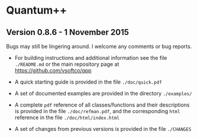 # Quantum++ 
## Version 0.8.6 - 1 November 2015

Bugs may still be lingering around. I welcome any comments or bug reports.

- For building instructions and additional information 
see the file `./README.md` or the main repository page 
at https://github.com/vsoftco/qpp

- A quick starting guide is provided in the file `./doc/quick.pdf` 

- A set of documented examples are provided in the directory `./examples/`

- A complete `pdf` reference of all classes/functions and their descriptions 
is provided in the file `./doc/refman.pdf`, 
and the corresponding `html` reference in the file `./doc/html/index.html`

- A set of changes from previous versions is provided in the file `./CHANGES`
